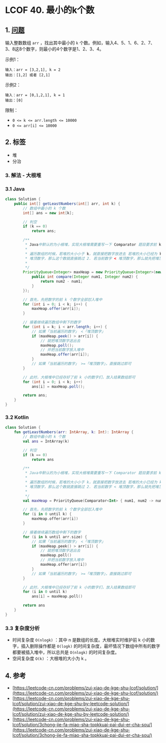 # LCOF 40. 最小的k个数

## 1. [问题](https://leetcode-cn.com/problems/zui-xiao-de-kge-shu-lcof/)

输入整数数组 `arr` ，找出其中最小的 `k` 个数。例如，输入4、5、1、6、2、7、3、8这8个数字，则最小的4个数字是1、2、3、4。

示例1：

```
输入：arr = [3,2,1], k = 2
输出：[1,2] 或者 [2,1]
```

示例2：

```
输入：arr = [0,1,2,1], k = 1
输出：[0]
```

限制：

* `0 <= k <= arr.length <= 10000`
* `0 <= arr[i] <= 10000`

## 2. 标签

* 堆
* 分治

### 3. 解法 - 大根堆

### 3.1 Java

```java
class Solution {
    public int[] getLeastNumbers(int[] arr, int k) {
        // 数组中最小的 k 个数
        int[] ans = new int[k];

        // 判空
        if (k == 0)
            return ans;

        /**
         * Java中默认的为小根堆，实现大根堆需要重写一下 Comparator 题目要求前 k 小的数字，所以需要使用一个容量为 k 的大根堆
         * 
         * 遍历数组的时候，若堆的大小小于 k，就直接把数字放进去 若堆的大小已经为 k，需要判断当前数字和堆顶数字的大小： 1. 若当前数字 >=
         * 堆顶数字，那么这个数就直接跳过 2. 若当前数字 < 堆顶数字，那么就先把堆顶数字 poll 掉，然后把当前数字放入堆中
         * 
         */
        PriorityQueue<Integer> maxHeap = new PriorityQueue<Integer>(new Comparator<Integer>() {
            public int compare(Integer num1, Integer num2) {
                return num2 - num1;
            }
        });

        // 首先，先把数字的前 k 个数字全部怼入堆中
        for (int i = 0; i < k; i++) {
            maxHeap.offer(arr[i]);
        }

        // 接着继续遍历数组中剩下的数字
        for (int i = k; i < arr.length; i++) {
            // 如果「当前遍历的数字」 <「堆顶数字」
            if (maxHeap.peek() > arr[i]) {
                // 就把堆顶数字送出去
                maxHeap.poll();
                // 并把当前数字放入堆中
                maxHeap.offer(arr[i]);
            }
            // 如果「当前遍历的数字」 >=「堆顶数字」，直接跳过即可
        }

        // 此时，大根堆中已经存好了前 k 小的数字们，放入结果数组即可
        for (int i = 0; i < k; i++)
            ans[i] = maxHeap.poll();

        return ans;
    }
}
```

### 3.2 Kotlin

```kotlin
class Solution {
    fun getLeastNumbers(arr: IntArray, k: Int): IntArray {
        // 数组中最小的 k 个数
        val ans = IntArray(k)

        // 判空
        if (k == 0)
            return ans

        /**
         * Java中默认的为小根堆，实现大根堆需要重写一下 Comparator 题目要求前 k 小的数字，所以需要使用一个容量为 k 的大根堆
         *
         * 遍历数组的时候，若堆的大小小于 k，就直接把数字放进去 若堆的大小已经为 k，需要判断当前数字和堆顶数字的大小： 1. 若当前数字 >=
         * 堆顶数字，那么这个数就直接跳过 2. 若当前数字 < 堆顶数字，那么就先把堆顶数字 poll 掉，然后把当前数字放入堆中
         *
         */
        val maxHeap = PriorityQueue(Comparator<Int> { num1, num2 -> num2!! - num1!! })

        // 首先，先把数字的前 k 个数字全部怼入堆中
        for (i in 0 until k) {
            maxHeap.offer(arr[i])
        }

        // 接着继续遍历数组中剩下的数字
        for (i in k until arr.size) {
            // 如果「当前遍历的数字」 <「堆顶数字」
            if (maxHeap.peek() > arr[i]) {
                // 就把堆顶数字送出去
                maxHeap.poll()
                // 并把当前数字放入堆中
                maxHeap.offer(arr[i])
            }
            // 如果「当前遍历的数字」 >=「堆顶数字」，直接跳过即可
        }

        // 此时，大根堆中已经存好了前 k 小的数字们，放入结果数组即可
        for (i in 0 until k)
            ans[i] = maxHeap.poll()

        return ans
    }
}
```

### 3.3 复杂度分析

* 时间复杂度 `O(nlogk)` ：其中 n 是数组的长度。大根堆实时维护前 k 小的数字，插入删除操作都是 `O(logk)` 的时间复杂度，最坏情况下数组中所有的数字都要被插入堆中，所以总共是 `O(nlogk)` 的时间复杂度。
* 空间复杂度 `O(k)` ：大根堆的大小为 k 。

## 4. 参考

* [https://leetcode-cn.com/problems/zui-xiao-de-kge-shu-lcof/solution/](https://leetcode-cn.com/problems/zui-xiao-de-kge-shu-lcof/solution/)
* [https://leetcode-cn.com/problems/zui-xiao-de-kge-shu-lcof/solution/zui-xiao-de-kge-shu-by-leetcode-solution/](https://leetcode-cn.com/problems/zui-xiao-de-kge-shu-lcof/solution/zui-xiao-de-kge-shu-by-leetcode-solution/)
* [https://leetcode-cn.com/problems/zui-xiao-de-kge-shu-lcof/solution/3chong-jie-fa-miao-sha-topkkuai-pai-dui-er-cha-sou/](https://leetcode-cn.com/problems/zui-xiao-de-kge-shu-lcof/solution/3chong-jie-fa-miao-sha-topkkuai-pai-dui-er-cha-sou/)
